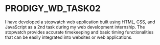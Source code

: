 # PRODIGY_WD_TASK02
I have developed a stopwatch web application built using HTML, CSS, and JavaScript as a 2nd task during my web development internship. The stopwatch provides accurate timekeeping and basic timing functionalities that can be easily integrated into websites or web applications.
